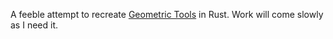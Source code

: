 A feeble attempt to recreate [Geometric Tools](https://github.com/davideberly/GeometricTools) in Rust. Work will come slowly as I need it.
